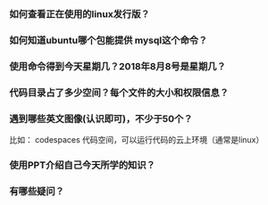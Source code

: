 ### 如何查看正在使用的linux发行版？

### 如何知道ubuntu哪个包能提供 mysql这个命令？

### 使用命令得到今天星期几？2018年8月8号是星期几？

### 代码目录占了多少空间？每个文件的大小和权限信息？

### 遇到哪些英文图像(认识即可)，不少于50个？
比如：
codespaces 代码空间，可以运行代码的云上环境（通常是linux）


### 使用PPT介绍自己今天所学的知识？

### 有哪些疑问？
